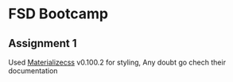 # FSD Bootcamp

## Assignment 1

Used [Materializecss](https://archives.materializecss.com/0.100.2/getting-started.html) v0.100.2 for styling,
Any doubt go chech their documentation
